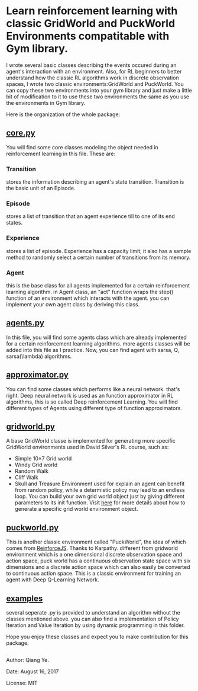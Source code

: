 # Learn reinforcement learning with classic GridWorld and PuckWorld Environments compatitable with Gym library.
I wrote several basic classes describing the events occured during an agent's interaction with an environment. Also, for RL beginners to better understand how the classic RL algorithms work in discrete observation spaces, I wrote two classic environments:GridWorld and PuckWorld. You can copy these two environments into your gym library and just make a little bit of modification to it to use these two environments the same as you use the environments in Gym library.

Here is the organization of the whole package:

## [core.py](https://github.com/qqiang00/reinforce/blob/master/reinforce/core.py)
You will find some core classes modeling the object needed in reinforcement learning in this file. These are:

### Transition
stores the information describing an agent's state transition. Transition is the basic unit of an Episode.

### Episode
stores a list of transition that an agent experience till to one of its end states.

### Experience
stores a list of episode. Experience has a capacity limit; it also has a sample method to randomly select a certain number of transitions from its memory.

### Agent
this is the base class for all agents implemented for a certain reinforcement learning algorithm. in Agent class, an "act" function wraps the step() function of an environment which interacts with the agent. you can implement your own agent class by deriving this class.

## [agents.py](https://github.com/qqiang00/reinforce/blob/master/reinforce/agents.py)
In this file, you will find some agents class which are already implemented for a certain reinforcement learning algorithms. more agents classes will be added into this file as I practice. Now, you can find agent with sarsa, Q, sarsa(\lambda) algorithms.

## [approximator.py](https://github.com/qqiang00/reinforce/blob/master/reinforce/approximator.py)
You can find some classes which performs like a neural network. that's right. Deep neural network is used as an function approximator in RL algorithms, this is so called Deep reinforcement Learning. You will find different types of Agents using different type of function approximators.

## [gridworld.py](https://github.com/qqiang00/reinforce/blob/master/reinforce/gridworld.py)
A base GridWorld classe is implemented for generating more specific GridWorld environments used in David Silver's RL course, such as:
* Simple 10×7 Grid world
* Windy Grid world
* Random Walk
* Cliff Walk
* Skull and Treasure Environment used for explain an agent can benefit from random policy, while a determistic policy may lead to an endless loop.
You can build your own grid world object just by giving different parameters to its init function. 
Visit [here](https://zhuanlan.zhihu.com/p/28109312) for more details about how to generate a specific grid world environment object.

## [puckworld.py](https://github.com/qqiang00/reinforce/blob/master/reinforce/puckworld.py)
This is another classic environment called "PuckWorld", the idea of which comes from [ReinforceJS](http://cs.stanford.edu/people/karpathy/reinforcejs/puckworld.html). Thanks to Karpathy.
different from gridworld environment which is a one dimensional discrete observation space and action space, puck world has a continuous observation state space with six dimensions and a discrete action space which can also easily be converted to continuous action space. This is a classic environment for training an agent with Deep Q-Learning Network.

## [examples](https://github.com/qqiang00/reinforce/tree/master/reinforce/examples)
several seperate .py is provided to understand an algorithm without the classes mentioned above. you can also find a implementation of Policy Iteration and Value Iteration by using dynamic programming in this folder.

Hope you enjoy these classes and expect you to make contribution for this package.

##
Author: Qiang Ye.

Date: August 16, 2017

License: MIT

